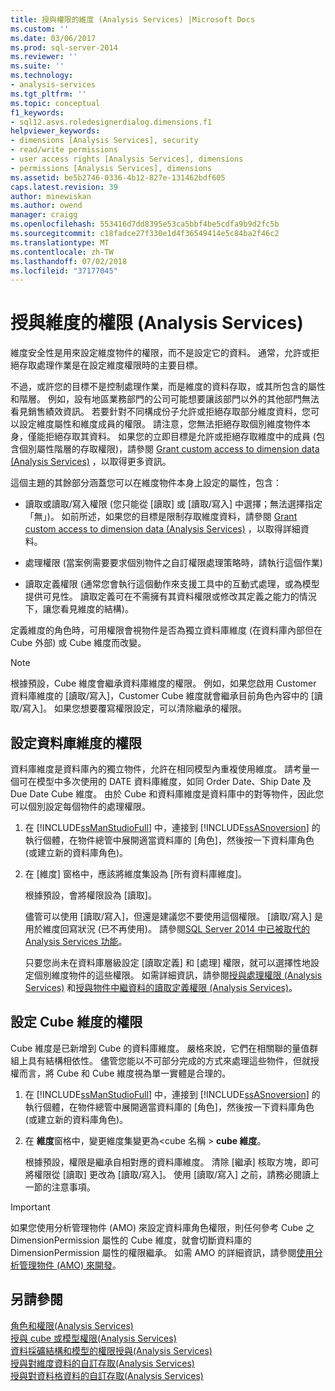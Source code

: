 ```yaml
---
title: 授與權限的維度 (Analysis Services) |Microsoft Docs
ms.custom: ''
ms.date: 03/06/2017
ms.prod: sql-server-2014
ms.reviewer: ''
ms.suite: ''
ms.technology:
- analysis-services
ms.tgt_pltfrm: ''
ms.topic: conceptual
f1_keywords:
- sql12.asvs.roledesignerdialog.dimensions.f1
helpviewer_keywords:
- dimensions [Analysis Services], security
- read/write permissions
- user access rights [Analysis Services], dimensions
- permissions [Analysis Services], dimensions
ms.assetid: be5b2746-0336-4b12-827e-131462bdf605
caps.latest.revision: 39
author: minewiskan
ms.author: owend
manager: craigg
ms.openlocfilehash: 553416d7dd8395e53ca5bbf4be5cdfa9b9d2fc5b
ms.sourcegitcommit: c18fadce27f330e1d4f36549414e5c84ba2f46c2
ms.translationtype: MT
ms.contentlocale: zh-TW
ms.lasthandoff: 07/02/2018
ms.locfileid: "37177045"
---
```

# <a name="grant-permissions-on-a-dimension-analysis-services"></a>授與維度的權限 (Analysis Services)
  維度安全性是用來設定維度物件的權限，而不是設定它的資料。 通常，允許或拒絕存取處理作業是在設定維度權限時的主要目標。  
  
 不過，或許您的目標不是控制處理作業，而是維度的資料存取，或其所包含的屬性和階層。 例如，設有地區業務部門的公司可能想要讓該部門以外的其他部門無法看見銷售績效資訊。 若要針對不同構成份子允許或拒絕存取部分維度資料，您可以設定維度屬性和維度成員的權限。 請注意，您無法拒絕存取個別維度物件本身，僅能拒絕存取其資料。 如果您的立即目標是允許或拒絕存取維度中的成員 (包含個別屬性階層的存取權限)，請參閱 [Grant custom access to dimension data &#40;Analysis Services&#41;](grant-custom-access-to-dimension-data-analysis-services.md) ，以取得更多資訊。  
  
 這個主題的其餘部分涵蓋您可以在維度物件本身上設定的屬性，包含：  
  
-   讀取或讀取/寫入權限 (您只能從 [讀取] 或 [讀取/寫入] 中選擇；無法選擇指定「無」)。 如前所述，如果您的目標是限制存取維度資料，請參閱 [Grant custom access to dimension data &#40;Analysis Services&#41;](grant-custom-access-to-dimension-data-analysis-services.md) ，以取得詳細資料。  
  
-   處理權限 (當案例需要要求個別物件之自訂權限處理策略時，請執行這個作業)  
  
-   讀取定義權限 (通常您會執行這個動作來支援工具中的互動式處理，或為模型提供可見性。 讀取定義可在不需擁有其資料權限或修改其定義之能力的情況下，讓您看見維度的結構)。  
  
 定義維度的角色時，可用權限會視物件是否為獨立資料庫維度 (在資料庫內部但在 Cube 外部) 或 Cube 維度而改變。  
  
> [!NOTE]  
>  根據預設，Cube 維度會繼承資料庫維度的權限。 例如，如果您啟用 Customer 資料庫維度的 [讀取/寫入]，Customer Cube 維度就會繼承目前角色內容中的 [讀取/寫入]。 如果您想要覆寫權限設定，可以清除繼承的權限。  
  
## <a name="set-permissions-on-a-database-dimension"></a>設定資料庫維度的權限  
 資料庫維度是資料庫內的獨立物件，允許在相同模型內重複使用維度。 請考量一個可在模型中多次使用的 DATE 資料庫維度，如同 Order Date、Ship Date 及 Due Date Cube 維度。 由於 Cube 和資料庫維度是資料庫中的對等物件，因此您可以個別設定每個物件的處理權限。  
  
1.  在 [!INCLUDE[ssManStudioFull](../../includes/ssmanstudiofull-md.md)] 中，連接到 [!INCLUDE[ssASnoversion](../../includes/ssasnoversion-md.md)] 的執行個體，在物件總管中展開適當資料庫的 [角色]，然後按一下資料庫角色 (或建立新的資料庫角色)。  
  
2.  在 [維度] 窗格中，應該將維度集設為 [所有資料庫維度]。  
  
     根據預設，會將權限設為 [讀取]。  
  
     儘管可以使用 [讀取/寫入]，但還是建議您不要使用這個權限。 [讀取/寫入] 是用於維度回寫狀況 (已不再使用)。 請參閱[SQL Server 2014 中已被取代的 Analysis Services 功能](../deprecated-analysis-services-features-in-sql-server-2014.md)。  
  
     只要您尚未在資料庫層級設定 [讀取定義] 和 [處理] 權限，就可以選擇性地設定個別維度物件的這些權限。 如需詳細資訊，請參閱[授與處理權限 &#40;Analysis Services&#41;](grant-process-permissions-analysis-services.md) 和[授與物件中繼資料的讀取定義權限 &#40;Analysis Services&#41;](grant-read-definition-permissions-on-object-metadata-analysis-services.md)。  
  
## <a name="set-permissions-on-a-cube-dimension"></a>設定 Cube 維度的權限  
 Cube 維度是已新增到 Cube 的資料庫維度。 嚴格來說，它們在相關聯的量值群組上具有結構相依性。 儘管您能以不可部分完成的方式來處理這些物件，但就授權而言，將 Cube 和 Cube 維度視為單一實體是合理的。  
  
1.  在 [!INCLUDE[ssManStudioFull](../../includes/ssmanstudiofull-md.md)] 中，連接到 [!INCLUDE[ssASnoversion](../../includes/ssasnoversion-md.md)] 的執行個體，在物件總管中展開適當資料庫的 [角色]，然後按一下資料庫角色 (或建立新的資料庫角色)。  
  
2.  在 **維度**窗格中，變更維度集變更為\<cube 名稱 > **cube 維度**。  
  
     根據預設，權限是繼承自相對應的資料庫維度。 清除 [繼承] 核取方塊，即可將權限從 [讀取] 更改為 [讀取/寫入]。 使用 [讀取/寫入] 之前，請務必閱讀上一節的注意事項。  
  
> [!IMPORTANT]  
>  如果您使用分析管理物件 (AMO) 來設定資料庫角色權限，則任何參考 Cube 之 DimensionPermission 屬性的 Cube 維度，就會切斷資料庫的 DimensionPermission 屬性的權限繼承。 如需 AMO 的詳細資訊，請參閱[使用分析管理物件 &#40;AMO&#41; 來開發](analysis-management-objects/developing-with-analysis-management-objects-amo.md)。  
  
## <a name="see-also"></a>另請參閱  
 [角色和權限&#40;Analysis Services&#41;](roles-and-permissions-analysis-services.md)   
 [授與 cube 或模型權限&#40;Analysis Services&#41;](grant-cube-or-model-permissions-analysis-services.md)   
 [資料採礦結構和模型的權限授與&#40;Analysis Services&#41;](grant-permissions-on-data-mining-structures-and-models-analysis-services.md)   
 [授與對維度資料的自訂存取&#40;Analysis Services&#41;](grant-custom-access-to-dimension-data-analysis-services.md)   
 [授與對資料格資料的自訂存取&#40;Analysis Services&#41;](grant-custom-access-to-cell-data-analysis-services.md)  
  
  
